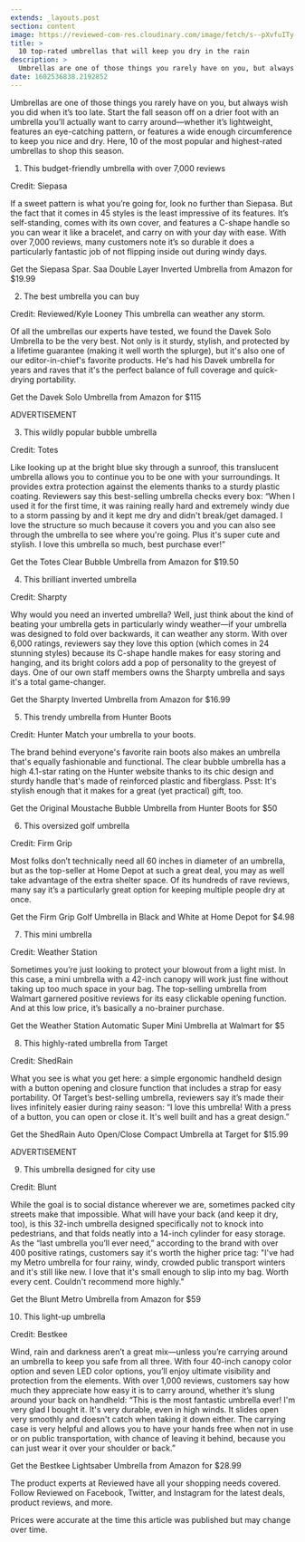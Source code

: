 ```yaml
--- 
extends: _layouts.post 
section: content 
image: https://reviewed-com-res.cloudinary.com/image/fetch/s--pXvfuITy--/b_white,c_limit,cs_srgb,f_auto,fl_progressive.strip_profile,g_center,q_auto,w_1200/https://reviewed-production.s3.amazonaws.com/1602500099390/Umbrella.png 
title: > 
  10 top-rated umbrellas that will keep you dry in the rain 
description: > 
  Umbrellas are one of those things you rarely have on you, but always wish you did when it’s too late.Of all the umbrellas our experts have tested, we found the Davek Solo Umbrella to be the very best.Of its hundreds of rave reviews, many say it’s a particularly great option for keeping multiple people dry at once.Of Target’s best-selling umbrella, reviewers say it’s made their lives infinitely easier during rainy season: “I love this umbrella!This light-up umbrellaCredit: BestkeeWind, rain and darkness aren’t a great mix—unless you’re carrying around an umbrella to keep you safe from all three. 
date: 1602536838.2192852 
--- 
```

Umbrellas are one of those things you rarely have on you, but always wish you did when it’s too late. Start the fall season off on a drier foot with an umbrella you’ll actually want to carry around—whether it’s lightweight, features an eye-catching pattern, or features a wide enough circumference to keep you nice and dry. Here, 10 of the most popular and highest-rated umbrellas to shop this season.

1. This budget-friendly umbrella with over 7,000 reviews

Credit: Siepasa

If a sweet pattern is what you’re going for, look no further than Siepasa. But the fact that it comes in 45 styles is the least impressive of its features. It’s self-standing, comes with its own cover, and features a C-shape handle so you can wear it like a bracelet, and carry on with your day with ease. With over 7,000 reviews, many customers note it’s so durable it does a particularly fantastic job of not flipping inside out during windy days.

Get the Siepasa Spar. Saa Double Layer Inverted Umbrella from Amazon for $19.99

2. The best umbrella you can buy

Credit: Reviewed/Kyle Looney This umbrella can weather any storm.

Of all the umbrellas our experts have tested, we found the Davek Solo Umbrella to be the very best. Not only is it sturdy, stylish, and protected by a lifetime guarantee (making it well worth the splurge), but it's also one of our editor-in-chief's favorite products. He's had his Davek umbrella for years and raves that it's the perfect balance of full coverage and quick-drying portability.

Get the Davek Solo Umbrella from Amazon for $115

ADVERTISEMENT

3. This wildly popular bubble umbrella

Credit: Totes

Like looking up at the bright blue sky through a sunroof, this translucent umbrella allows you to continue you to be one with your surroundings. It provides extra protection against the elements thanks to a sturdy plastic coating. Reviewers say this best-selling umbrella checks every box: “When I used it for the first time, it was raining really hard and extremely windy due to a storm passing by and it kept me dry and didn't break/get damaged. I love the structure so much because it covers you and you can also see through the umbrella to see where you're going. Plus it's super cute and stylish. I love this umbrella so much, best purchase ever!”

Get the Totes Clear Bubble Umbrella from Amazon for $19.50

4. This brilliant inverted umbrella

Credit: Sharpty

Why would you need an inverted umbrella? Well, just think about the kind of beating your umbrella gets in particularly windy weather—if your umbrella was designed to fold over backwards, it can weather any storm. With over 6,000 ratings, reviewers say they love this option (which comes in 24 stunning styles) because its C-shape handle makes for easy storing and hanging, and its bright colors add a pop of personality to the greyest of days. One of our own staff members owns the Sharpty umbrella and says it's a total game-changer.

Get the Sharpty Inverted Umbrella from Amazon for $16.99

5. This trendy umbrella from Hunter Boots

Credit: Hunter Match your umbrella to your boots.

The brand behind everyone's favorite rain boots also makes an umbrella that's equally fashionable and functional. The clear bubble umbrella has a high 4.1-star rating on the Hunter website thanks to its chic design and sturdy handle that's made of reinforced plastic and fiberglass. Psst: It's stylish enough that it makes for a great (yet practical) gift, too.

Get the Original Moustache Bubble Umbrella from Hunter Boots for $50

6. This oversized golf umbrella

Credit: Firm Grip

Most folks don’t technically need all 60 inches in diameter of an umbrella, but as the top-seller at Home Depot at such a great deal, you may as well take advantage of the extra shelter space. Of its hundreds of rave reviews, many say it’s a particularly great option for keeping multiple people dry at once.

Get the Firm Grip Golf Umbrella in Black and White at Home Depot for $4.98

7. This mini umbrella

Credit: Weather Station

Sometimes you’re just looking to protect your blowout from a light mist. In this case, a mini umbrella with a 42-inch canopy will work just fine without taking up too much space in your bag. The top-selling umbrella from Walmart garnered positive reviews for its easy clickable opening function. And at this low price, it’s basically a no-brainer purchase.

Get the Weather Station Automatic Super Mini Umbrella at Walmart for $5

8. This highly-rated umbrella from Target

Credit: ShedRain

What you see is what you get here: a simple ergonomic handheld design with a button opening and closure function that includes a strap for easy portability. Of Target’s best-selling umbrella, reviewers say it’s made their lives infinitely easier during rainy season: “I love this umbrella! With a press of a button, you can open or close it. It's well built and has a great design.”

Get the ShedRain Auto Open/Close Compact Umbrella at Target for $15.99

ADVERTISEMENT

9. This umbrella designed for city use

Credit: Blunt

While the goal is to social distance wherever we are, sometimes packed city streets make that impossible. What will have your back (and keep it dry, too), is this 32-inch umbrella designed specifically not to knock into pedestrians, and that folds neatly into a 14-inch cylinder for easy storage. As the “last umbrella you’ll ever need,” according to the brand with over 400 positive ratings, customers say it's worth the higher price tag: "I've had my Metro umbrella for four rainy, windy, crowded public transport winters and it's still like new. I love that it's small enough to slip into my bag. Worth every cent. Couldn't recommend more highly."

Get the Blunt Metro Umbrella from Amazon for $59

10. This light-up umbrella

Credit: Bestkee

Wind, rain and darkness aren’t a great mix—unless you’re carrying around an umbrella to keep you safe from all three. With four 40-inch canopy color option and seven LED color options, you’ll enjoy ultimate visibility and protection from the elements. With over 1,000 reviews, customers say how much they appreciate how easy it is to carry around, whether it’s slung around your back on handheld: “This is the most fantastic umbrella ever! I'm very glad I bought it. It's very durable, even in high winds. It slides open very smoothly and doesn't catch when taking it down either. The carrying case is very helpful and allows you to have your hands free when not in use or on public transportation, with chance of leaving it behind, because you can just wear it over your shoulder or back.”

Get the Bestkee Lightsaber Umbrella from Amazon for $28.99

The product experts at Reviewed have all your shopping needs covered. Follow Reviewed on Facebook, Twitter, and Instagram for the latest deals, product reviews, and more.

Prices were accurate at the time this article was published but may change over time.